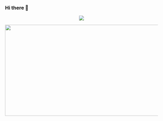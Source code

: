 ### Hi there 👋

<p align="center">
  <a href="https://skillicons.dev">
    <img src="https://skillicons.dev/icons?i=html,css,styledcomponents,tailwind,js,ts,react,redux,zustand,nextjs,pnpm,idea,webstorm,vscode,figma&theme=dark&perline=5" />
  </a>
</p>

<img
  src="https://render.gitanimals.org/farms/yhyunmin"
  width="600"
  height="300"
/>
